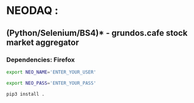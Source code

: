 # NEODAQ :

## (Python/Selenium/BS4)* - grundos.cafe stock market aggregator
### Dependencies: Firefox
```bash
export NEO_NAME='ENTER_YOUR_USER'
```
```bash
export NEO_PASS='ENTER_YOUR_PASS'
```
```bash
pip3 install .
```
